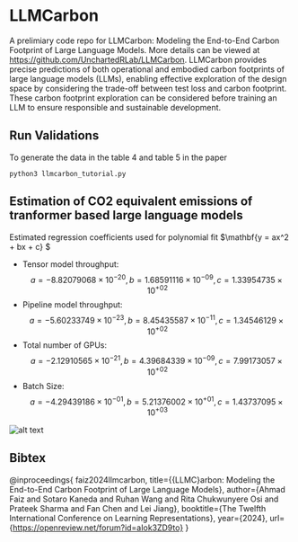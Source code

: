 # LLMCarbon
A prelimiary code repo for LLMCarbon: Modeling the End-to-End Carbon Footprint of Large Language Models. More details can be viewed at https://github.com/UnchartedRLab/LLMCarbon. LLMCarbon provides precise predictions of both operational and embodied carbon footprints of large language models (LLMs), enabling effective exploration of the design space by considering the trade-off between test loss and carbon footprint. These carbon footprint exploration can be considered before training an LLM to ensure responsible and sustainable development.

## Run Validations
To generate the data in the table 4 and table 5 in the paper
```
python3 llmcarbon_tutorial.py
```

## Estimation of CO2 equivalent emissions of tranformer based large language models
Estimated regression coefficients used for polynomial fit  $\mathbf{y = ax^2 + bx + c} $
- Tensor model throughput: $$a= -8.82079068\times 10^{-20},  b= 1.68591116\times 10^{-09},  c= 1.33954735\times 10^{+02}$$
- Pipeline model throughput: $$a= -5.60233749\times 10^{-23},  b= 8.45435587\times 10^{-11},  c= 1.34546129\times 10^{+02}$$
- Total number of GPUs: $$a= -2.12910565\times 10^{-21},  b= 4.39684339\times 10^{-09},  c=7.99173057\times 10^{+02}$$
- Batch Size: $$a = -4.29439186\times 10^{-01},  b= 5.21376002\times 10^{+01},  c= 1.43737095\times 10^{+03}$$

![alt text](https://github.com/SotaroKaneda/MLCarbon/blob/main/img/ml_para_set_1.jpg)

## Bibtex

@inproceedings{
faiz2024llmcarbon,
title={{LLMC}arbon: Modeling the End-to-End Carbon Footprint of Large Language Models},
author={Ahmad Faiz and Sotaro Kaneda and Ruhan Wang and Rita Chukwunyere Osi and Prateek Sharma and Fan Chen and Lei Jiang},
booktitle={The Twelfth International Conference on Learning Representations},
year={2024},
url={https://openreview.net/forum?id=aIok3ZD9to}
}

